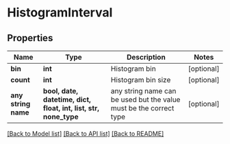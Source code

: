 # HistogramInterval


## Properties
Name | Type | Description | Notes
------------ | ------------- | ------------- | -------------
**bin** | **int** | Histogram bin | [optional] 
**count** | **int** | Histogram bin size | [optional] 
**any string name** | **bool, date, datetime, dict, float, int, list, str, none_type** | any string name can be used but the value must be the correct type | [optional]

[[Back to Model list]](../README.md#documentation-for-models) [[Back to API list]](../README.md#documentation-for-api-endpoints) [[Back to README]](../README.md)



